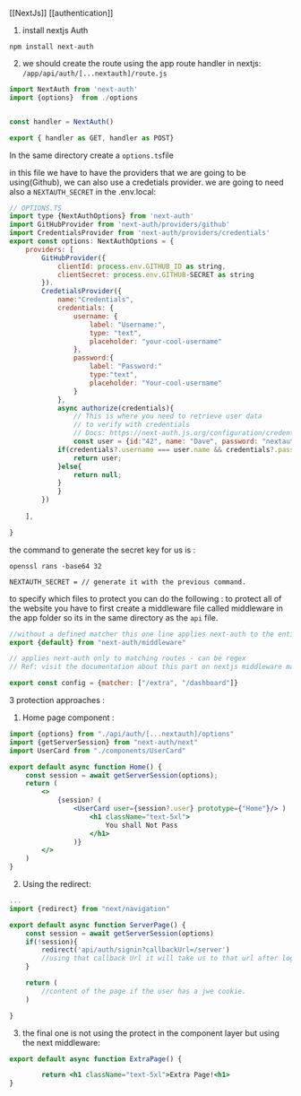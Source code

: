 [[NextJs]] [[authentication]]
1. install nextjs Auth
``` shell
npm install next-auth
```

2. we should create the route using the app route handler in nextjs:
   `/app/api/auth/[...nextauth]/route.js`

```javascript
import NextAuth from 'next-auth'
import {options}  from ./options


const handler = NextAuth()

export { handler as GET, handler as POST}
```

In the same directory create a `options.ts`file

in this file we have to have the providers that we are going to be using(Github), we can also use a credetials provider.
we are going to need also a `NEXTAUTH_SECRET` in the .env.local:


```javascript
// OPTIONS.TS
import type {NextAuthOptions} from 'next-auth'
import GitHubProvider from 'next-auth/providers/github'
import CredentialsProvider from 'next-auth/providers/credentials'
export const options: NextAuthOptions = {
	providers: [
		GitHubProvider({
			clientId: process.env.GITHUB_ID as string,
			clientSecret: process.env.GITHUB-SECRET as string
		}).
		CredetialsProvider({
			name:"Credentials",
			credentials: {
				username: {
					label: "Username:",
					type: "text",
					placeholder: "your-cool-username"			
				},
				password:{
					label: "Password:"
					type:"text",
					placeholder: "Your-cool-username"
				}
			},
			async authorize(credentials){
				// This is where you need to retrieve user data
				// to verify with credentials
				// Docs: https://next-auth.js.org/configuration/credentials
				const user = {id:"42", name: "Dave", password: "nextauth"}
			if(credentials?.username === user.name && credentials?.password === user.password){
				return user;
			}else{
				return null;
			}
			}
		})
	
	],

}
```

the command to generate the secret key for us is :
```shell
openssl rans -base64 32
```

```.env
NEXTAUTH_SECRET = // generate it with the previous command.
```


to specify which files to protect you can do the following :
to protect all of the website you have to first create a middleware file called middleware in the app folder so its in the same directory as the `api` file.

``` javascript
//without a defined matcher this one line applies next-auth to the entire project
export {default} from "next-auth/middleware"

// applies next-auth only to matching routes - can be regex
// Ref: visit the documentation about this part on nextjs middleware matcher

export const config = {matcher: ["/extra", "/dashboard"]}

```


3 protection approaches :
1. Home page component :


```jsx
import {options} from "./api/auth/[...nextauth]/options"
import {getServerSession} from "next-auth/next"
import UserCard from "./components/UserCard"

export default async function Home() {
	const session = await getServerSession(options);
	return (
		<>
			{session? (
				<UserCard user={session?.user} prototype={"Home"}/> ) : (
					<h1 className="text-5xl">
						You shall Not Pass
					</h1>
				)}
		</>
	)
}
```


2. Using the redirect:
``` jsx
...
import {redirect} from "next/navigation"

export default async function ServerPage() {
	const session = await getServerSession(options)
	if(!session){
		redirect('api/auth/signin?callbackUrl=/server')
		//using that callback Url it will take us to that url after logging in.
	}

	return (
		//content of the page if the user has a jwe cookie.
	)

}
```


3. the final one is not using the protect in the component layer but using the next middleware:
```jsx
export default async function ExtraPage() {

		return <h1 className="text-5xl">Extra Page!<h1>
}
```